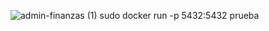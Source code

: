 ![admin-finanzas (1)](https://user-images.githubusercontent.com/108156933/209610220-a7ef4af6-1c49-45ce-97ca-7e6d3b78d5cd.png)
sudo docker run -p 5432:5432 prueba
